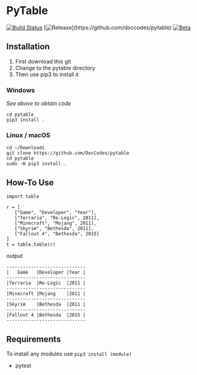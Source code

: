 # PyTable

[![Build Status](https://img.shields.io/travis/doccodes/pytable.svg)](https://travis-ci.org/doccodes/pytable)
[![Release](https://img.shields.io/github/release/doccodes/pytable.svg?)](https://github.com/doccodes/pytable)
[![Beta](https://img.shields.io/github/release/doccodes/pytable/all.svg?label=nightly)](https://github.com/doccodes/pytable/releases)

## Installation
1. First download this git
2. Change to the pytable directory
3. Then use pip3 to install it

### Windows
*See above to obtain code*
```
cd pytable
pip3 install .
```
### Linux / macOS
```
cd ~/Downloads
git clone https://github.com/DocCodes/pytable
cd pytable
sudo -H pip3 install .
```

## How-To Use
```
import table

r = [
   ["Game", "Developer", "Year"],
   ["Terraria", "Re-Logic", 2011],
   ["Minecraft", "Mojang", 2011],
   ["Skyrim", "Bethesda", 2011],
   ["Fallout 4", "Bethesda", 2015]
]
t = table.table(r)
```
output
```
-----------------------------
|   Game   |Developer |Year |
-----------------------------
|Terraria  |Re-Logic  |2011 |
-----------------------------
|Minecraft |Mojang    |2011 |
-----------------------------
|Skyrim    |Bethesda  |2011 |
-----------------------------
|Fallout 4 |Bethesda  |2015 |
-----------------------------
```


## Requirements
To install any modules use `pip3 install (module)`
* pytest
